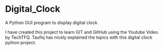 # Digital_Clock
A Python GUI program to display digital clock

I have created this project to learn GIT and GitHub using the Youtube Video by TechTFQ.
Taufiq has nicely explained the topics with this digital clock python project.

